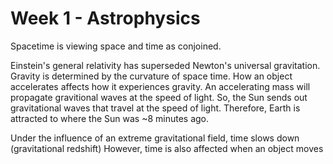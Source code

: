 <!-- SPDX-License-Identifier: zlib-acknowledgement -->
# Week 1 - Astrophysics
Spacetime is viewing space and time as conjoined.

Einstein's general relativity has superseded Newton's universal gravitation. 
Gravity is determined by the curvature of space time.
How an object accelerates affects how it experiences gravity. 
An accelerating mass will propagate gravitional waves at the speed of light.
So, the Sun sends out gravitational waves that travel at the speed of light.
Therefore, Earth is attracted to where the Sun was ~8 minutes ago.

Under the influence of an extreme gravitational field, time slows down (gravitational redshift)
However, time is also affected when an object moves
